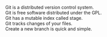 Git is a distributed version control system.  
Git is free software distributed under the GPL.  
Git has a mutable index called stage.  
Git tracks changes of your files.  
Create a new branch is quick and simple.

